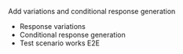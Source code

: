 Add variations and conditional response generation
- Response variations
- Conditional response generation
- Test scenario works E2E

